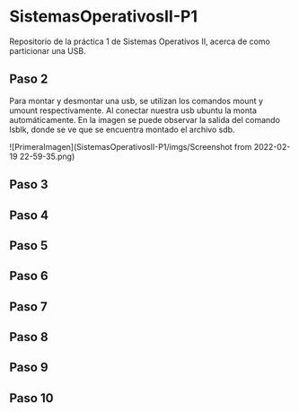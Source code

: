 # SistemasOperativosII-P1
Repositorio de la práctica 1 de Sistemas Operativos II, acerca de como particionar una USB.

## Paso 2
Para montar y desmontar una usb, se utilizan los comandos mount y umount respectivamente. 
Al conectar nuestra usb ubuntu la monta automáticamente. En la imagen se puede observar la salida del comando lsblk, donde se ve que se encuentra montado el archivo sdb. 

![PrimeraImagen](SistemasOperativosII-P1/imgs/Screenshot from 2022-02-19 22-59-35.png)

## Paso 3

## Paso 4

## Paso 5

## Paso 6

## Paso 7

## Paso 8

## Paso 9

## Paso 10
